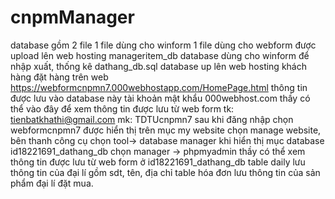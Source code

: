 # cnpmManager
database gồm 2 file 1 file dùng cho winform 1 file dùng cho webform được upload lên web hosting
manageritem_db database dùng cho winform để nhập xuất, thống kê
dathang_db.sql database up lên web hosting khách hàng đặt hàng trên web https://webformcnpmn7.000webhostapp.com/HomePage.html thông tin được lưu vào database này
tài khoản mật khẩu 000webhost.com thầy có thể vào đây để xem thông tin được lưu từ web form 
tk: tienbatkhathi@gmail.com
mk: TDTUcnpmn7
sau khi đăng nhập chọn webformcnpmn7 được hiển thị trên mục my website chọn manage website, bên thanh công cụ chọn tool-> database manager khi hiển thị mục database id18221691_dathang_db chọn manager -> phpmyadmin thầy có thể xem thông tin được lưu từ web form ở id18221691_dathang_db table daily lưu thông tin của đại lí gồm sdt, tên, địa chỉ
table hóa đơn lưu thông tin của sản phẩm đại lí đặt mua.
